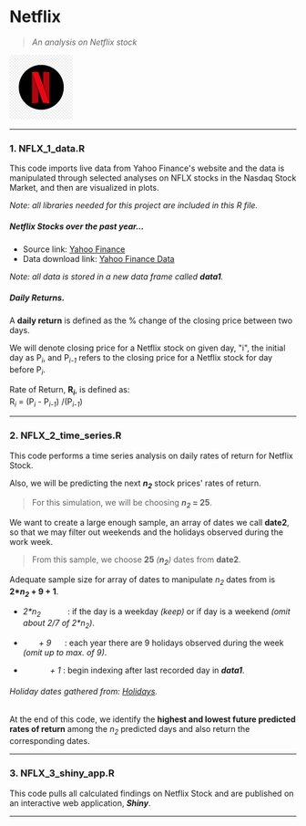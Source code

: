 # Netflix
>*An analysis on Netflix stock*  

![Netflix Logo](https://github.com/rogersnd/Netflix/blob/main/Images/netflix_logo.png)

---

### 1. NFLX_1_data.R

This code imports live data from Yahoo Finance's website and the data is manipulated through selected analyses on NFLX stocks in the Nasdaq Stock Market, and then are visualized in plots.  

*Note: all libraries needed for this project are included in this R file.*

##### Netflix Stocks over the past year...
  - Source link: [Yahoo Finance](https://finance.yahoo.com/quote/NFLX/history?p=NFLX "Yahoo Finance")
  - Data download link: [Yahoo Finance Data](https://query1.finance.yahoo.com/v7/finance/download/NFLX?period1=1629296203&period2=1660832203&interval=1d&events=history&includeAdjustedClose=true "Yahoo Finance Data")

*Note: all data is stored in a new data frame called **data1**.*

##### Daily Returns.
A **daily return** is defined as the % change of the closing price between two days.  

We will denote closing price for a Netflix stock on given day, "i", the initial day as P<sub>*i*</sub>, and P<sub>*i-1*</sub> refers to the closing price for a Netflix stock for day before P<sub>*i*</sub>.  

Rate of Return, **R<sub>*i*</sub>**, is defined as:  
    R<sub>*i*</sub> = (P<sub>*i*</sub> - P<sub>*i-1*</sub>) /(P<sub>*i-1*</sub>)  

---

### 2. NFLX_2_time_series.R

This code performs a time series analysis on daily rates of return for Netflix Stock.  

Also, we will be predicting the next ***n<sub>2</sub>*** stock prices' rates of return.  

>For this simulation, we will be choosing ***n<sub>2</sub>* = 25**.  

We want to create a large enough sample, an array of dates we call **date2**, so that we may filter out weekends and the holidays observed during the work week.  

>From this sample, we choose **25** *(**n<sub>2</sub>**)* dates from **date2**.  

Adequate sample size for array of dates to manipulate *n<sub>2</sub>* dates from is **2\**n<sub>2</sub>* + 9 + 1**.  
     
  - *2\*n<sub>2</sub>* &nbsp;&nbsp;&nbsp;&nbsp;&nbsp;&nbsp;&nbsp;&nbsp;&nbsp;&nbsp;&nbsp;: if the day is a weekday *(keep)* or if day is a weekend *(omit about 2/7 of 2\*n<sub>2</sub>)*.  

  - &nbsp;&nbsp;&nbsp;&nbsp;&nbsp;&nbsp;&nbsp;*+ 9*&nbsp;&nbsp;&nbsp;&nbsp;&nbsp;   : each year there are 9 holidays observed during the week *(omit up to max. of 9)*.  

  - &nbsp;&nbsp;&nbsp;&nbsp;&nbsp;&nbsp;&nbsp;&nbsp;&nbsp;&nbsp;&nbsp;&nbsp;*+ 1*   : begin indexing after last recorded day in ***data1***.  

###### Holiday dates gathered from: [Holidays](https://www.nasdaq.com/market-activity/2022-stock-market-holiday-calendar#:~:text=US%20Stock%20Market%20Holidays%20Hours%20%20%20,May%2030%2C%202022%20%206%20more%20rows%20 "Holidays").  

At the end of this code, we identify the **highest and lowest future predicted rates of return** among the *n<sub>2</sub>* predicted days and also return the corresponding dates.  

---

### 3. NFLX_3_shiny_app.R  

This code pulls all calculated findings on Netflix Stock and are published on an interactive web application, ***Shiny***.  

---
